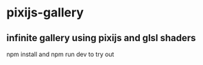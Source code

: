 # pixijs-gallery

## infinite gallery using pixijs and glsl shaders


npm install and npm run dev to try out 
